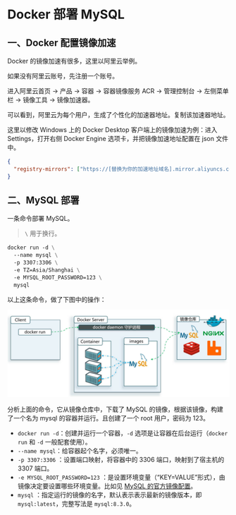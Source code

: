 # Docker 部署 MySQL

## 一、Docker 配置镜像加速

Docker 的镜像加速有很多，这里以阿里云举例。

如果没有阿里云账号，先注册一个账号。

进入阿里云首页 -> 产品 -> 容器 -> 容器镜像服务 ACR -> 管理控制台 -> 左侧菜单栏 -> 镜像工具 -> 镜像加速器。

可以看到，阿里云为每个用户，生成了个性化的加速器地址。复制该加速器地址。

这里以修改 Windows 上的 Docker Desktop 客户端上的镜像加速为例：进入 Settings，打开右侧 Docker Engine 选项卡，并把镜像加速地址配置在 json 文件中。

```json
{
  "registry-mirrors": ["https://[替换为你的加速地址域名].mirror.aliyuncs.com"]
}
```

## 二、MySQL 部署

一条命令部署 MySQL。

> `\` 用于换行。

```dockerfile
docker run -d \
  --name mysql \
  -p 3307:3306 \
  -e TZ=Asia/Shanghai \
  -e MYSQL_ROOT_PASSWORD=123 \
  mysql
```

以上这条命令，做了下图中的操作：

![一条命令部署MySQL](NodeAssets/Docker一条命令部署MySQL.jpg)

分析上面的命令，它从镜像仓库中，下载了 MySQL 的镜像，根据该镜像，构建了一个名为 mysql 的容器并运行。且创建了一个 root 用户，密码为 123。

- `docker run -d`：创建并运行一个容器，`-d` 选项是让容器在后台运行（`docker run` 和 `-d` 一般配套使用）。
- `--name mysql`：给容器起个名字，必须唯一。
- `-p 3307:3306` ：设置端口映射，将容器中的 3306 端口，映射到了宿主机的 3307 端口。
- `-e MYSQL_ROOT_PASSWORD=123` ：是设置环境变量（“KEY=VALUE”形式），由镜像决定要设置哪些环境变量。比如见 [MySQL 的官方镜像配置](https://hub.docker.com/_/mysql)。
- `mysql` ：指定运行的镜像的名字，默认表示表示最新的镜像版本，即 `mysql:latest`，完整写法是 `mysql:8.3.0`。
